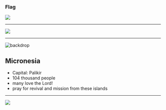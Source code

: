 ### Flag

![](https://upload.wikimedia.org/wikipedia/commons/e/e4/Flag_of_the_Federated_States_of_Micronesia.svg)

---

![](https://upload.wikimedia.org/wikipedia/commons/c/c6/Micronesia_on_the_globe_%28small_islands_magnified%29_%28Polynesia_centered%29.svg)

---

![backdrop](https://res.cloudinary.com/kiekies/image/upload/v1679943564/prayer/tjs8gl4txdqz5gpn70ug.jpg)

## Micronesia

- Capital: Palikir
- 104 thousand people
- many love the Lord!
- pray for revival and mission from these islands

---

![](https://player.vimeo.com/video/79902655)
